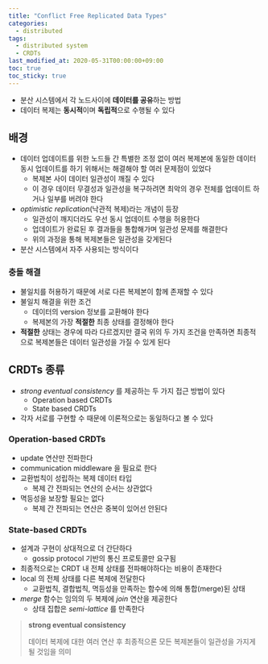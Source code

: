```yaml
---
title: "Conflict Free Replicated Data Types"
categories:
  - distributed
tags:
  - distributed system
  - CRDTs
last_modified_at: 2020-05-31T00:00:00+09:00
toc: true
toc_sticky: true
---
```

* 분산 시스템에서 각 노드사이에 **데이터를 공유**하는 방법
* 데이터 복제는 **동시적**이며 **독립적**으로 수행될 수 있다

## 배경
* 데이터 업데이트를 위한 노드들 간 특별한 조정 없이 여러 복제본에 동일한 데이터 동시 업데이트를 하기 위해서는 해결해야 할 여러 문제점이 있었다
	* 복제본 사이 데이터 일관성이 깨질 수 있다
	* 이 경우 데이터 무결성과 일관성을 복구하려면 최악의 경우 전체를 업데이트 하거나 일부를 버려야 한다
* *optimistic replication*(낙관적 복제)라는 개념이 등장
	* 일관성이 깨지더라도 우선 동시 업데이트 수행을 허용한다
	* 업데이트가 완료된 후 결과들을 통합해가며 일관성 문제를 해결한다
	* 위의 과정을 통해 복제본들은 일관성을 갖게된다
* 분산 시스템에서 자주 사용되는 방식이다

### 충돌 해결
* 불일치를 허용하기 때문에 서로 다른 복제본이 함께 존재할 수 있다
* 불일치 해결을 위한 조건
	* 데이터의 version 정보를 교환해야 한다
	* 복제본의 가장 **적절한** 최종 상태를 결정해야 한다
* **적절한** 상태는 경우에 따라 다르겠지만 결국 위의 두 가지 조건을 만족하면 최종적으로 복제본들은 데이터 일관성을 가질 수 있게 된다

## CRDTs 종류
* *strong eventual consistency* 를 제공하는 두 가지 접근 방법이 있다
	* Operation based CRDTs
	* State based CRDTs
* 각자 서로를 구현할 수 때문에 이론적으로는 동일하다고 볼 수 있다

### Operation-based CRDTs
* update 연산만 전파한다
* communication middleware 을 필요로 한다
* 교환법칙이 성립하는 복제 데이터 타입
    * 복제 간 전파되는 연산의 순서는 상관없다
* 멱등성을 보장할 필요는 없다
    * 복제 간 전파되는 연산은 중복이 있어선 안된다

### State-based CRDTs
* 설계과 구현이 상대적으로 더 간단하다
    * gossip protocol 기반의 통신 프로토콜만 요구됨
* 최종적으로는 CRDT 내 전체 상태를 전파해야하다는 비용이 존재한다
* local 의 전체 상태를 다른 복제에 전달한다
    * 교환법칙, 결합법칙, 멱등성을 만족하는 함수에 의해 통합(merge)된 상태
* *merge* 함수는 임의의 두 복제에 *join* 연산을 제공한다
    * 상태 집합은 *semi-lattice* 를 만족한다


> **strong eventual consistency**
>
> 데이터 복제에 대한 여러 연산 후 최종적으론 모든 복제본들이 일관성을 가지게 될 것임을 의미
